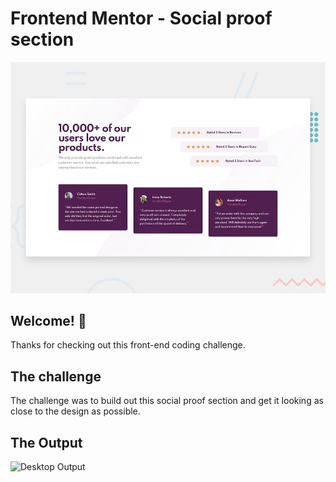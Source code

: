 # Frontend Mentor - Social proof section

![Design preview for the Social proof section coding challenge](./design/desktop-preview.jpg)

## Welcome! 👋

Thanks for checking out this front-end coding challenge.

## The challenge

The challenge was to build out this social proof section and get it looking as close to the design as possible.

## The Output
![Desktop Output](/output/desktop.)